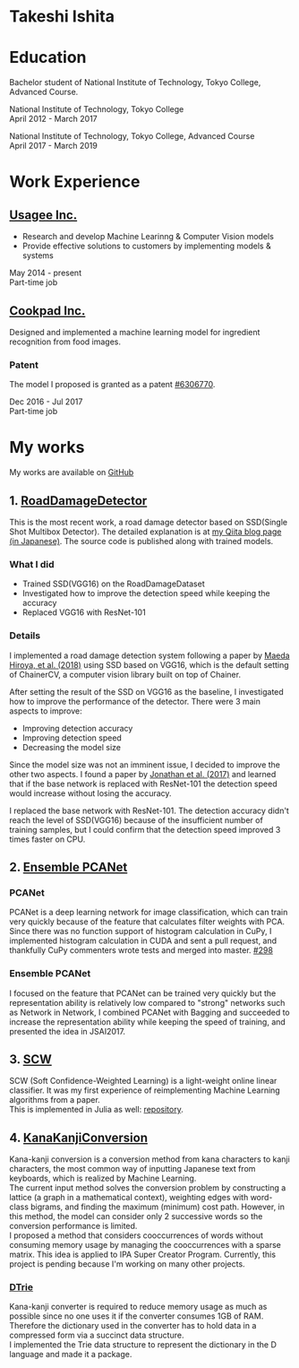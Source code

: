 Takeshi Ishita
==============

# Education
Bachelor student of National Institute of Technology, Tokyo College, Advanced Course.  

National Institute of Technology, Tokyo College  
April 2012 - March 2017  

National Institute of Technology, Tokyo College, Advanced Course  
April 2017 - March 2019  

# Work Experience

## [Usagee Inc.](http://usagee.co.jp/)
* Research and develop Machine Learinng & Computer Vision models
* Provide effective solutions to customers by implementing models & systems

May 2014 - present  
Part-time job  

## [Cookpad Inc.](https://info.cookpad.com/en)
Designed and implemented a machine learning model for ingredient recognition from food images.

### Patent
The model I proposed is granted as a patent [#6306770](https://www.j-platpat.inpit.go.jp/web/PU/JPB_6306770/062D067C8381CD29700292EC1ED536D9).

Dec 2016 - Jul 2017  
Part-time job  

# My works
My works are available on [GitHub](https://github.com/IshitaTakeshi)

## 1. [RoadDamageDetector](https://github.com/IshitaTakeshi/RoadDamageDetector)
This is the most recent work, a road damage detector based on SSD(Single Shot Multibox Detector). The detailed explanation is at [my Qiita blog page (in Japanese)](https://qiita.com/IshitaTakeshi/items/915de731d8081e711ae5). The source code is published along with trained models.  

### What I did

* Trained SSD(VGG16) on the RoadDamageDataset
* Investigated how to improve the detection speed while keeping the accuracy
* Replaced VGG16 with ResNet-101

### Details
I implemented a road damage detection system following a paper by [Maeda Hiroya, et al. (2018)](https://arxiv.org/pdf/1801.09454.pdf) using SSD based on VGG16, which is the default setting of ChainerCV, a computer vision library built on top of Chainer.  

After setting the result of the SSD on VGG16 as the baseline, I investigated how to improve the performance of the detector. There were 3 main aspects to improve:

* Improving detection accuracy
* Improving detection speed
* Decreasing the model size

Since the model size was not an imminent issue, I decided to improve the other two aspects. I found a paper by [Jonathan et al. (2017)](https://arxiv.org/abs/1611.10012) and learned that if the base network is replaced with ResNet-101 the detection speed would increase without losing the accuracy.  

I replaced the base network with ResNet-101. The detection accuracy didn't reach the level of SSD(VGG16) because of the insufficient number of training samples, but I could confirm that the detection speed improved 3 times faster on CPU.  

## 2. [Ensemble PCANet](https://github.com/IshitaTakeshi/PCANet/tree/ensemble)
### PCANet
PCANet is a deep learning network for image classification, which can train very quickly because of the feature that calculates filter weights with PCA.  
Since there was no function support of histogram calculation in CuPy, I implemented histogram calculation in CUDA and sent a pull request, and thankfully CuPy commenters wrote tests and merged into master. [#298](https://github.com/cupy/cupy/pull/298)  

### Ensemble PCANet
I focused on the feature that PCANet can be trained very quickly but the representation ability is relatively low compared to "strong" networks such as Network in Network, I combined PCANet with Bagging and succeeded to increase the representation ability while keeping the speed of training, and presented the idea in JSAI2017.  

## 3. [SCW](https://github.com/IshitaTakeshi/SCW)
SCW (Soft Confidence-Weighted Learning) is a light-weight online linear classifier. It was my first experience of reimplementing Machine Learning algorithms from a paper.  
This is implemented in Julia as well: [repository](https://github.com/IshitaTakeshi/SoftConfidenceWeighted.jl).  

## 4. [KanaKanjiConversion](https://github.com/IshitaTakeshi/KanaKanjiConversion)
Kana-kanji conversion is a conversion method from kana characters to kanji characters, the most common way of inputting Japanese text from keyboards, which is realized by Machine Learning.  
The current input method solves the conversion problem by constructing a lattice (a graph in a mathematical context), weighting edges with word-class bigrams, and finding the maximum (minimum) cost path. However, in this method, the model can consider only 2 successive words so the conversion performance is limited.  
I proposed a method that considers cooccurrences of words without consuming memory usage by managing the cooccurrences with a sparse matrix. This idea is applied to IPA Super Creator Program.
Currently, this project is pending because I'm working on many other projects.  

### [DTrie](https://github.com/IshitaTakeshi/DTrie)
Kana-kanji converter is required to reduce memory usage as much as possible since no one uses it if the converter consumes 1GB of RAM. Therefore the dictionary used in the converter has to hold data in a compressed form via a succinct data structure.  
I implemented the Trie data structure to represent the dictionary in the D language and made it a package.  
